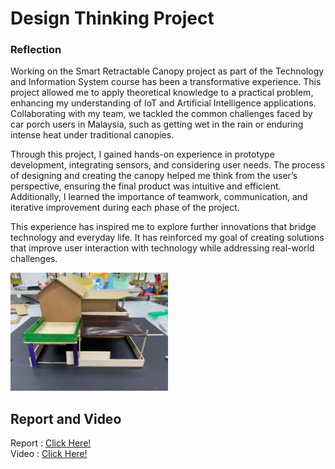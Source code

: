 # Design Thinking Project
### Reflection
Working on the Smart Retractable Canopy project as part of the Technology and Information System course has been a transformative experience. This project allowed me to apply theoretical knowledge to a practical problem, enhancing my understanding of IoT and Artificial Intelligence applications. Collaborating with my team, we tackled the common challenges faced by car porch users in Malaysia, such as getting wet in the rain or enduring intense heat under traditional canopies.

Through this project, I gained hands-on experience in prototype development, integrating sensors, and considering user needs. The process of designing and creating the canopy helped me think from the user’s perspective, ensuring the final product was intuitive and efficient. Additionally, I learned the importance of teamwork, communication, and iterative improvement during each phase of the project.

This experience has inspired me to explore further innovations that bridge technology and everyday life. It has reinforced my goal of creating solutions that improve user interaction with technology while addressing real-world challenges.

<img src="https://github.com/kwei05/Year1_Sem1/blob/main/SECP1513%20TECHNOLOGY%20AND%20INFORMATION%20SYSTEM/Design%20Thinking%20Project/design%20thinking.jpg" width="50%" height="50%">

## Report and Video
Report : [Click Here!](https://github.com/kwei05/Year1_Sem1/blob/main/SECP1513%20TECHNOLOGY%20AND%20INFORMATION%20SYSTEM/Design%20Thinking%20Project/Report(TIS).pdf) <br>
Video  : [Click Here!](https://youtu.be/PeqJYnS5g_A?si=Da5Edro1dLqMtwKu)

